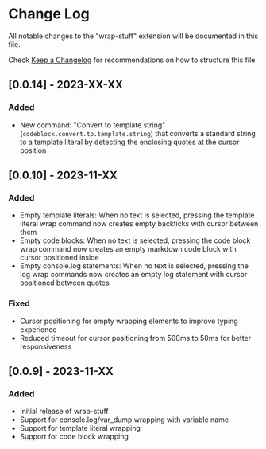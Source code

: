 # Change Log

All notable changes to the "wrap-stuff" extension will be documented in this file.

Check [Keep a Changelog](http://keepachangelog.com/) for recommendations on how to structure this file.

## [0.0.14] - 2023-XX-XX

### Added

- New command: "Convert to template string" (`codeblock.convert.to.template.string`) that converts a standard string to a template literal by detecting the enclosing quotes at the cursor position

## [0.0.10] - 2023-11-XX

### Added

- Empty template literals: When no text is selected, pressing the template literal wrap command now creates empty backticks with cursor between them
- Empty code blocks: When no text is selected, pressing the code block wrap command now creates an empty markdown code block with cursor positioned inside
- Empty console.log statements: When no text is selected, pressing the log wrap commands now creates an empty log statement with cursor positioned between quotes

### Fixed

- Cursor positioning for empty wrapping elements to improve typing experience
- Reduced timeout for cursor positioning from 500ms to 50ms for better responsiveness

## [0.0.9] - 2023-11-XX

### Added

- Initial release of wrap-stuff
- Support for console.log/var_dump wrapping with variable name
- Support for template literal wrapping
- Support for code block wrapping
